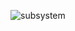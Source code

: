 ![subsystem](https://www.planttext.com/plantuml/png/Z9HDRjim48NtFCL3DdK0wm9Q14bh530Wj0it1w354SLK8WLov41eVR8kUgHUeP3yHzcIaPKapl3DDuyZ_llpzpcmzDpMbVY45HN64enbyeNCIPpViDwmyr8JVWa027972oLPflY-VQES7rFid553q1DxGpjQ69NsOe-d9B4NbogXtOOkCDLePFvJQXB79nw-EJQ5oIKRPx4vvJqCjVDAXe0uOqnsO8lZ2njzfAEjCJMWYUFWvswjeXRYa03s0fZ4oPoU8igSNbHEZtKofsyGCgVlLCwS7eh7JjRIs0C81N4BzCLPzgwgo9yEZwpwe45Bj87y-enoHgsSZlDUyWywlHSJXA_h8vaoeQba5yV2OeOWbEuzJbmHIrE54SFLjidYw4idEDezlEVECbbEiM5lR6zu0kuQ6Yr4MDF2cTCJsXDumxeS71oND3K5bdMJOYMPVfYQHkVkgJfOL9ecYAbV8ab-Fvr_NJ4pfVD9hsiaoTFCC8cP6RlUCILy9_q2DjFHE7s-gHjP8QnZWZUwPBXY4X9uiHsNncfmAHcMI0MmmvOGs7dgPwzk0wEKEu94Q2ZlLN1HE4o26iv8BI6j6hJEaM6xiILvmoYygmN09M4hGtJFNYvXiggV6hh7Bu2lpeDsvBlHY0rpUonml6w7-hchwzRsIOHtm-LI07BAaZvmPUIX9taLY2PZrEcMJbv4dJoJLMrT_GS00F__0m00)
